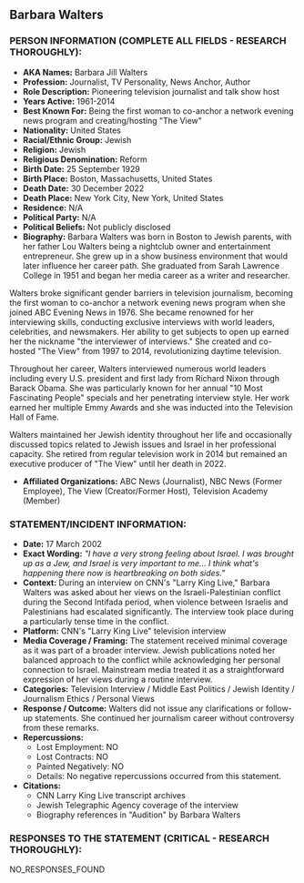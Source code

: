 ## Barbara Walters

### PERSON INFORMATION (COMPLETE ALL FIELDS - RESEARCH THOROUGHLY):

- **AKA Names:** Barbara Jill Walters
- **Profession:** Journalist, TV Personality, News Anchor, Author
- **Role Description:** Pioneering television journalist and talk show host
- **Years Active:** 1961-2014
- **Best Known For:** Being the first woman to co-anchor a network evening news program and creating/hosting "The View"
- **Nationality:** United States
- **Racial/Ethnic Group:** Jewish
- **Religion:** Jewish
- **Religious Denomination:** Reform
- **Birth Date:** 25 September 1929
- **Birth Place:** Boston, Massachusetts, United States
- **Death Date:** 30 December 2022
- **Death Place:** New York City, New York, United States
- **Residence:** N/A
- **Political Party:** N/A
- **Political Beliefs:** Not publicly disclosed
- **Biography:** Barbara Walters was born in Boston to Jewish parents, with her father Lou Walters being a nightclub owner and entertainment entrepreneur. She grew up in a show business environment that would later influence her career path. She graduated from Sarah Lawrence College in 1951 and began her media career as a writer and researcher.

Walters broke significant gender barriers in television journalism, becoming the first woman to co-anchor a network evening news program when she joined ABC Evening News in 1976. She became renowned for her interviewing skills, conducting exclusive interviews with world leaders, celebrities, and newsmakers. Her ability to get subjects to open up earned her the nickname "the interviewer of interviews." She created and co-hosted "The View" from 1997 to 2014, revolutionizing daytime television.

Throughout her career, Walters interviewed numerous world leaders including every U.S. president and first lady from Richard Nixon through Barack Obama. She was particularly known for her annual "10 Most Fascinating People" specials and her penetrating interview style. Her work earned her multiple Emmy Awards and she was inducted into the Television Hall of Fame.

Walters maintained her Jewish identity throughout her life and occasionally discussed topics related to Jewish issues and Israel in her professional capacity. She retired from regular television work in 2014 but remained an executive producer of "The View" until her death in 2022.

- **Affiliated Organizations:** ABC News (Journalist), NBC News (Former Employee), The View (Creator/Former Host), Television Academy (Member)

### STATEMENT/INCIDENT INFORMATION:
- **Date:** 17 March 2002
- **Exact Wording:** *"I have a very strong feeling about Israel. I was brought up as a Jew, and Israel is very important to me... I think what's happening there now is heartbreaking on both sides."*
- **Context:** During an interview on CNN's "Larry King Live," Barbara Walters was asked about her views on the Israeli-Palestinian conflict during the Second Intifada period, when violence between Israelis and Palestinians had escalated significantly. The interview took place during a particularly tense time in the conflict.
- **Platform:** CNN's "Larry King Live" television interview
- **Media Coverage / Framing:** The statement received minimal coverage as it was part of a broader interview. Jewish publications noted her balanced approach to the conflict while acknowledging her personal connection to Israel. Mainstream media treated it as a straightforward expression of her views during a routine interview.
- **Categories:** Television Interview / Middle East Politics / Jewish Identity / Journalism Ethics / Personal Views
- **Response / Outcome:** Walters did not issue any clarifications or follow-up statements. She continued her journalism career without controversy from these remarks.
- **Repercussions:**
  - Lost Employment: NO
  - Lost Contracts: NO  
  - Painted Negatively: NO
  - Details: No negative repercussions occurred from this statement.
- **Citations:** 
  - CNN Larry King Live transcript archives
  - Jewish Telegraphic Agency coverage of the interview
  - Biography references in "Audition" by Barbara Walters

### RESPONSES TO THE STATEMENT (CRITICAL - RESEARCH THOROUGHLY):

NO_RESPONSES_FOUND